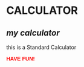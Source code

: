 <h1>CALCULATOR</h1>
<h2><i>my calculator</i></h2>
<P>this is a Standard Calculator</P>
<b class="funButton">HAVE FUN!</b>
<style>
  .funButton{
    font-family: Arial;
    color: red;
  }  
</style>
